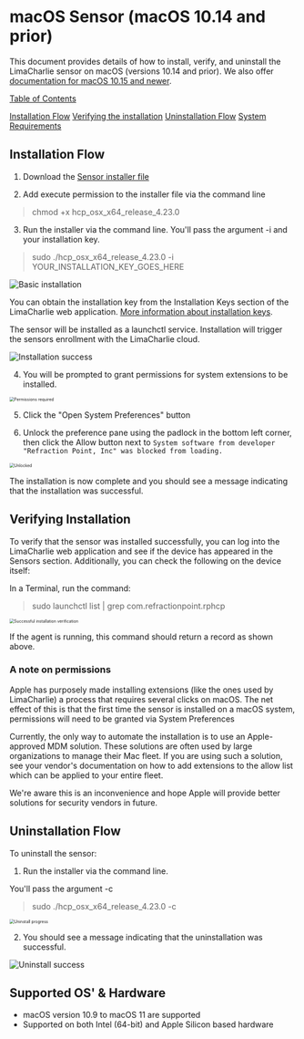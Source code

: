# macOS Sensor (macOS 10.14 and prior)

This document provides details of how to install, verify, and uninstall the LimaCharlie sensor on macOS (versions 10.14 and prior).  We also offer [documentation for macOS 10.15 and newer](macOS_sensor_installation-latest.md).



<u>Table of Contents</u>

[Installation Flow](#Installation-Flow)
[Verifying the installation](#Verifying-Installation)
[Uninstallation Flow](#Uninstallation-Flow)
[System Requirements](#System-Requirements)



## Installation Flow

1. Download the [Sensor installer file](https://app.limacharlie.io/get/mac/64)



2. Add execute permission to the installer file via the command line

> chmod +x hcp_osx_x64_release_4.23.0



3. Run the installer via the command line.  You'll pass the argument -i and your installation key.

> sudo ./hcp_osx_x64_release_4.23.0 -i YOUR_INSTALLATION_KEY_GOES_HERE

<img src="https://storage.googleapis.com/limacharlie-io/doc/sensor-installation/macOS/images/Installation/01-Basic_installation.png" alt="Basic installation" style="zoom:100%;" />

You can obtain the installation key from the Installation Keys section of the LimaCharlie web application.  [More information about installation keys](https://doc.limacharlie.io/docs/documentation/docs/manage_keys.md).

The sensor will be installed as a launchctl service.  Installation will trigger the sensors enrollment with the LimaCharlie cloud.

<img src="https://storage.googleapis.com/limacharlie-io/doc/sensor-installation/macOS/images/Installation/02-Installation_success.png" alt="Installation success" style="zoom:100%;" />

4. You will be prompted to grant permissions for system extensions to be installed.

<img src="https://storage.googleapis.com/limacharlie-io/doc/sensor-installation/macOS/images/macOS_10.14/03_Older_Systems-System_Extension_Notice.png" alt="Permissions required" style="zoom:50%;" />

5.  Click the "Open System Preferences" button



6.  Unlock the preference pane using the padlock in the bottom left corner, then click the Allow button next to `System software from developer "Refraction Point, Inc" was blocked from loading.`

<img src="https://storage.googleapis.com/limacharlie-io/doc/sensor-installation/macOS/images/macOS_10.14/04-Older_Systems-System_Software_Approval.png" alt="Unlocked" style="zoom:50%;" />

The installation is now complete and you should see a message indicating that the installation was successful.




## Verifying Installation
To verify that the sensor was installed successfully, you can log into the LimaCharlie web application and see if the device has appeared in the Sensors section.  Additionally, you can check the following on the device itself:

In a Terminal, run the command:

> sudo launchctl list | grep com.refractionpoint.rphcp

<img src="https://storage.googleapis.com/limacharlie-io/doc/sensor-installation/macOS/images/macOS_10.14/Installed_correctly.png" alt="Successful installation verification" style="zoom:50%;" />

If the agent is running, this command should return a record as shown above.






### A note on permissions
Apple has purposely made installing extensions (like the ones used by LimaCharlie) a process that requires several clicks on macOS.  The net effect of this is that the first time the sensor is installed on a macOS system, permissions will need to be granted via System Preferences

Currently, the only way to automate the installation is to use an Apple-approved MDM solution. These solutions are often used by large organizations to manage their Mac fleet. If you are using such a solution, see your vendor's documentation on how to add extensions to the allow list which can be applied to your entire fleet.

We're aware this is an inconvenience and hope Apple will provide better solutions for security vendors in future.




## Uninstallation Flow

To uninstall the sensor:

1. Run the installer via the command line.

You'll pass the argument -c

> sudo ./hcp_osx_x64_release_4.23.0 -c

<img src="https://storage.googleapis.com/limacharlie-io/doc/sensor-installation/macOS/images/macOS_10.14/Installed_correctly.png" alt="Uninstall progress" style="zoom:50%;" />

2. You should see a message indicating that the uninstallation was successful.

<img src="https://storage.googleapis.com/limacharlie-io/doc/sensor-installation/macOS/images/Uninstallation/3-Uninstall_Success.png" alt="Uninstall success" style="zoom:100%;" />



## Supported OS' & Hardware
- macOS version 10.9 to macOS 11 are supported
- Supported on both Intel (64-bit) and Apple Silicon based hardware 

